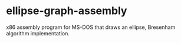 # ellipse-graph-assembly
x86 assembly program for MS-DOS that draws an ellipse, Bresenham algorithm implementation.
